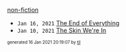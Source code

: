 [non-fiction](./non-fiction)

* <code>Jan 16, 2021</code> [The End of Everything](2021-01-16T20-15-38-the-end-of-everything.md)
* <code>Jan 10, 2021</code> [The Skin We're In](2021-01-10T16-54-31-the-skin-we're-in.md)


<sup><sub>generated 16 Jan 2021 20:19:07 by <a href='https://github.com/senorprogrammer/til'>til</a></sub></sup>

